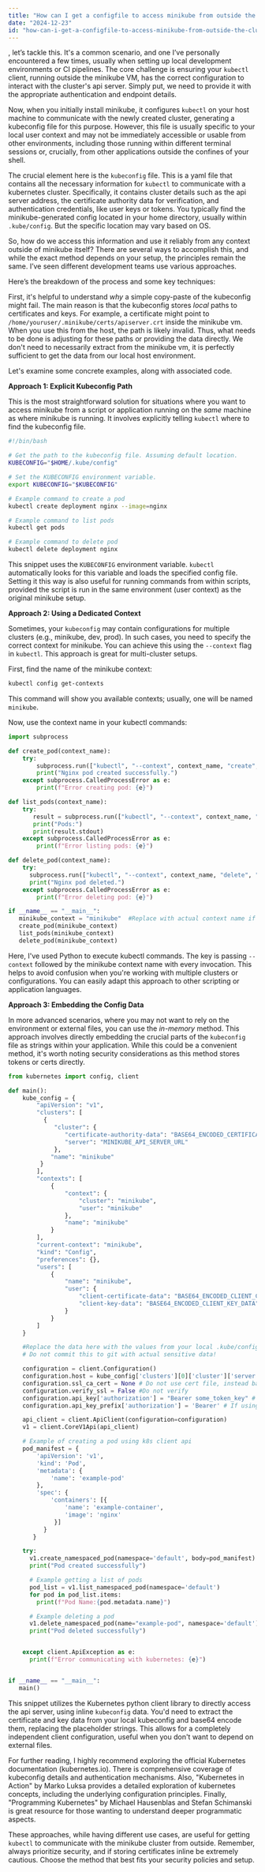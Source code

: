 ```yaml
---
title: "How can I get a configfile to access minikube from outside the cluster to create pods, delete pods, etc?"
date: "2024-12-23"
id: "how-can-i-get-a-configfile-to-access-minikube-from-outside-the-cluster-to-create-pods-delete-pods-etc"
---
```


, let’s tackle this. It's a common scenario, and one I’ve personally encountered a few times, usually when setting up local development environments or CI pipelines. The core challenge is ensuring your `kubectl` client, running outside the minikube VM, has the correct configuration to interact with the cluster's api server. Simply put, we need to provide it with the appropriate authentication and endpoint details.

Now, when you initially install minikube, it configures `kubectl` on your host machine to communicate with the newly created cluster, generating a kubeconfig file for this purpose. However, this file is usually specific to your local user context and may not be immediately accessible or usable from other environments, including those running within different terminal sessions or, crucially, from other applications outside the confines of your shell.

The crucial element here is the `kubeconfig` file. This is a yaml file that contains all the necessary information for `kubectl` to communicate with a kubernetes cluster. Specifically, it contains cluster details such as the api server address, the certificate authority data for verification, and authentication credentials, like user keys or tokens. You typically find the minikube-generated config located in your home directory, usually within `.kube/config`. But the specific location may vary based on OS.

So, how do we access this information and use it reliably from any context outside of minikube itself? There are several ways to accomplish this, and while the exact method depends on your setup, the principles remain the same. I’ve seen different development teams use various approaches.

Here’s the breakdown of the process and some key techniques:

First, it's helpful to understand *why* a simple copy-paste of the kubeconfig might fail. The main reason is that the kubeconfig stores *local* paths to certificates and keys. For example, a certificate might point to `/home/youruser/.minikube/certs/apiserver.crt` inside the minikube vm. When you use this from the host, the path is likely invalid. Thus, what needs to be done is adjusting for these paths or providing the data directly. We don't need to necessarily extract from the minikube vm, it is perfectly sufficient to get the data from our local host environment.

Let's examine some concrete examples, along with associated code.

**Approach 1: Explicit Kubeconfig Path**

This is the most straightforward solution for situations where you want to access minikube from a script or application running on the *same* machine as where minikube is running. It involves explicitly telling `kubectl` where to find the kubeconfig file.

```bash
#!/bin/bash

# Get the path to the kubeconfig file. Assuming default location.
KUBECONFIG="$HOME/.kube/config"

# Set the KUBECONFIG environment variable.
export KUBECONFIG="$KUBECONFIG"

# Example command to create a pod
kubectl create deployment nginx --image=nginx

# Example command to list pods
kubectl get pods

# Example command to delete pod
kubectl delete deployment nginx
```

This snippet uses the `KUBECONFIG` environment variable. `kubectl` automatically looks for this variable and loads the specified config file. Setting it this way is also useful for running commands from within scripts, provided the script is run in the same environment (user context) as the original minikube setup.

**Approach 2: Using a Dedicated Context**

Sometimes, your `kubeconfig` may contain configurations for multiple clusters (e.g., minikube, dev, prod). In such cases, you need to specify the correct context for minikube. You can achieve this using the `--context` flag in `kubectl`. This approach is great for multi-cluster setups.

First, find the name of the minikube context:

```bash
kubectl config get-contexts
```
This command will show you available contexts; usually, one will be named `minikube`.

Now, use the context name in your kubectl commands:

```python
import subprocess

def create_pod(context_name):
    try:
        subprocess.run(["kubectl", "--context", context_name, "create", "deployment", "nginx", "--image=nginx"], check=True)
        print("Nginx pod created successfully.")
    except subprocess.CalledProcessError as e:
        print(f"Error creating pod: {e}")

def list_pods(context_name):
    try:
       result = subprocess.run(["kubectl", "--context", context_name, "get", "pods"], capture_output=True, text=True, check=True)
       print("Pods:")
       print(result.stdout)
    except subprocess.CalledProcessError as e:
        print(f"Error listing pods: {e}")

def delete_pod(context_name):
    try:
      subprocess.run(["kubectl", "--context", context_name, "delete", "deployment", "nginx"], check=True)
      print("Nginx pod deleted.")
    except subprocess.CalledProcessError as e:
        print(f"Error deleting pod: {e}")

if __name__ == "__main__":
   minikube_context = "minikube"  #Replace with actual context name if needed
   create_pod(minikube_context)
   list_pods(minikube_context)
   delete_pod(minikube_context)

```
Here, I've used Python to execute kubectl commands. The key is passing `--context` followed by the minikube context name with every invocation. This helps to avoid confusion when you're working with multiple clusters or configurations. You can easily adapt this approach to other scripting or application languages.

**Approach 3: Embedding the Config Data**

In more advanced scenarios, where you may not want to rely on the environment or external files, you can use the *in-memory* method. This approach involves directly embedding the crucial parts of the `kubeconfig` file as strings within your application. While this could be a convenient method, it's worth noting security considerations as this method stores tokens or certs directly.

```python
from kubernetes import config, client

def main():
    kube_config = {
        "apiVersion": "v1",
        "clusters": [
          {
             "cluster": {
                "certificate-authority-data": "BASE64_ENCODED_CERTIFICATE_AUTHORITY_DATA",
                "server": "MINIKUBE_API_SERVER_URL"
             },
            "name": "minikube"
         }
        ],
        "contexts": [
            {
                "context": {
                    "cluster": "minikube",
                    "user": "minikube"
                },
                "name": "minikube"
            }
        ],
        "current-context": "minikube",
        "kind": "Config",
        "preferences": {},
        "users": [
            {
                "name": "minikube",
                "user": {
                    "client-certificate-data": "BASE64_ENCODED_CLIENT_CERTIFICATE_DATA",
                    "client-key-data": "BASE64_ENCODED_CLIENT_KEY_DATA"
                }
            }
        ]
    }

    #Replace the data here with the values from your local .kube/config file
    # Do not commit this to git with actual sensitive data!

    configuration = client.Configuration()
    configuration.host = kube_config['clusters'][0]['cluster']['server']
    configuration.ssl_ca_cert = None # Do not use cert file, instead base64 cert
    configuration.verify_ssl = False #Do not verify
    configuration.api_key['authorization'] = "Bearer some_token_key" # If using tokens
    configuration.api_key_prefix['authorization'] = 'Bearer' # If using tokens

    api_client = client.ApiClient(configuration=configuration)
    v1 = client.CoreV1Api(api_client)

    # Example of creating a pod using k8s client api
    pod_manifest = {
        'apiVersion': 'v1',
        'kind': 'Pod',
        'metadata': {
            'name': 'example-pod'
        },
        'spec': {
            'containers': [{
                'name': 'example-container',
                'image': 'nginx'
             }]
          }
       }

    try:
      v1.create_namespaced_pod(namespace='default', body=pod_manifest)
      print("Pod created successfully")

      # Example getting a list of pods
      pod_list = v1.list_namespaced_pod(namespace='default')
      for pod in pod_list.items:
        print(f"Pod Name:{pod.metadata.name}")

      # Example deleting a pod
      v1.delete_namespaced_pod(name="example-pod", namespace='default')
      print("Pod deleted successfully")


    except client.ApiException as e:
      print(f"Error communicating with kubernetes: {e}")


if __name__ == "__main__":
   main()
```

This snippet utilizes the Kubernetes python client library to directly access the api server, using inline `kubeconfig` data. You'd need to extract the certificate and key data from your local kubeconfig and base64 encode them, replacing the placeholder strings. This allows for a completely independent client configuration, useful when you don't want to depend on external files.

For further reading, I highly recommend exploring the official Kubernetes documentation (kubernetes.io). There is comprehensive coverage of kubeconfig details and authentication mechanisms. Also, "Kubernetes in Action" by Marko Luksa provides a detailed exploration of kubernetes concepts, including the underlying configuration principles. Finally, "Programming Kubernetes" by Michael Hausenblas and Stefan Schimanski is great resource for those wanting to understand deeper programmatic aspects.

These approaches, while having different use cases, are useful for getting `kubectl` to communicate with the minikube cluster from outside. Remember, always prioritize security, and if storing certificates inline be extremely cautious. Choose the method that best fits your security policies and setup.
